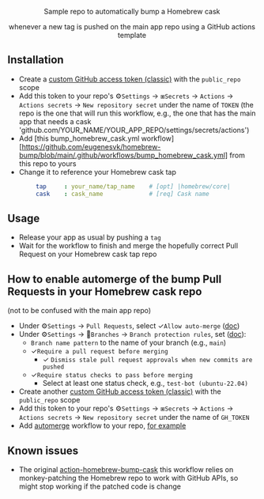<p align="center">
Sample repo to automatically bump a Homebrew cask
</p>
<p align="center">  
whenever a new tag is pushed on the main app repo using a GitHub actions template
</p>


## Installation

- Create a [custom GitHub access token (classic)](https://github.com/settings/tokens) with the `public_repo` scope
- Add this token to your repo's ⚙`Settings` → ⧆`Secrets` → `Actions` → `Actions secrets` → `New repository secret` under the name of `TOKEN` (the repo is the one that will run this workflow, e.g., the one that has the main app that needs a cask 'github.com/YOUR_NAME/YOUR_APP_REPO/settings/secrets/actions')
- Add [this bump_homebrew_cask.yml workflow][https://github.com/eugenesvk/homebrew-bump/blob/main/.github/workflows/bump_homebrew_cask.yml] from this repo to yours
- Change it to reference your Homebrew cask tap
```yaml
        tap 	: your_name/tap_name	# [opt] |homebrew/core|
        cask	: cask_name         	# [req] Cask name
```

## Usage

- Release your app as usual by pushing a `tag`
- Wait for the workflow to finish and merge the hopefully correct Pull Request on your Homebrew cask tap repo

## How to enable automerge of the bump Pull Requests in your Homebrew cask repo

(not to be confused with the main app repo)

- Under ⚙`Settings` → `Pull Requests`, select ✓`Allow auto-merge` ([doc](https://docs.github.com/en/repositories/configuring-branches-and-merges-in-your-repository/configuring-pull-request-merges/managing-auto-merge-for-pull-requests-in-your-repository))
- Under ⚙`Settings` → `Branches` → `Branch protection rules`, set ([doc](https://github.com/reitermarkus/automerge#known-issues)):
  - `Branch name pattern` to the name of your branch (e.g., `main`)
  - ✓`Require a pull request before merging`
    - ✓ `Dismiss stale pull request approvals when new commits are pushed`
  - ✓`Require status checks to pass before merging`
    - Select at least one status check, e.g., `test-bot (ubuntu-22.04)`
- Create another [custom GitHub access token (classic)](https://github.com/settings/tokens) with the `public_repo` scope
- Add this token to your repo's ⚙`Settings` → ⧆`Secrets` → `Actions` → `Actions secrets` → `New repository secret` under the name of `GH_TOKEN`
- Add [automerge](https://github.com/reitermarkus/automerge) workflow to your repo, [for example](https://github.com/eugenesvk/homebrew-oculante/blob/main/.github/workflows/automerge.yml)

## Known issues

- The original [action-homebrew-bump-cask](https://github.com/eugenesvk/action-homebrew-bump-cask/blob/master/action.yml) this workflow relies on monkey-patching the Homebrew repo to work with GitHub APIs, so might stop working if the patched code is change
